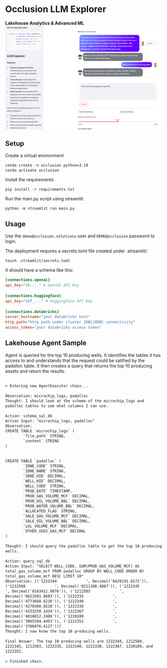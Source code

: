 # Occlusion LLM Explorer

**Lakehouse Analytics &amp; Advanced ML**
![llm_explorer_sample.png](/docs/.attachments/llm_explorer_sample.png)

## Setup

Create a virtual environment

```shell
conda create -n occlusion python=3.10
conda activate occlusion
```

Install the requirements

```shell
pip install -r requirements.txt
```

Run the main.py script using streamlit:

```shell
python -m streamlit run main.py
```

## Usage

Use the `demo@occlusion.solutions` user and `DEMO@occlusion` password to login.

The deployment requires a secrets.toml file created under .streamlit/:

```shell
touch .streamlit/secrets.toml
```

It should have a schema like this:

```toml
[connections.openai]
api_key="sk-..." # OpenAI API Key

[connections.huggingface]
api_key="shf_..." # HuggingFace API Key

[connections.databricks]
server_hostname="your databricks host"
http_path="http path under cluster JDBC/ODBC connectivity"
access_token="your databricks access token"
```

## Lakehouse Agent Sample

Agent is queried for the top 10 producing wells. It identifies the tables it has access to and understands that the request could be satified by the padalloc table. It then creates a query that returns the top 10 producing assets and return the results.

```shell

> Entering new AgentExecutor chain...

Observation: microchip_logs, padalloc
Thought: I should look at the schema of the microchip_logs and padalloc tables to see what columns I can use.

Action: schema_sql_db
Action Input: "microchip_logs, padalloc"
Observation: 
CREATE TABLE `microchip_logs` (
        `file_path` STRING, 
        `content` STRING
)


CREATE TABLE `padalloc` (
        `ZONE_CODE` STRING, 
        `ZONE_NAME` STRING, 
        `ZONE_HID` DECIMAL, 
        `WELL_HID` DECIMAL, 
        `WELL_CODE` STRING, 
        `PROD_DATE` TIMESTAMP, 
        `PROD_GAS_VOLUME_MCF` DECIMAL, 
        `PROD_OIL_VOLUME_BBL` DECIMAL, 
        `PROD_WATER_VOLUME_BBL` DECIMAL, 
        `ALLOCATED_FLAG` STRING, 
        `SALE_GAS_VOLUME_MCF` DECIMAL, 
        `SALE_OIL_VOLUME_BBL` DECIMAL, 
        `LGL_VOLUME_MCF` DECIMAL, 
        `OTHER_USES_GAS_MCF` DECIMAL
)

Thought: I should query the padalloc table to get the top 10 producing wells.

Action: query_sql_db
Action Input: "SELECT WELL_CODE, SUM(PROD_GAS_VOLUME_MCF) AS total_gas_volume_mcf FROM padalloc GROUP BY WELL_CODE ORDER BY total_gas_volume_mcf DESC LIMIT 10"
Observation: [('1222344             ', Decimal('8429191.6172')), ('1212560             ', Decimal('8211108.4867')), ('1222345             ', Decimal('8163411.9976')), ('1212503             ', Decimal('6621501.8683')), ('1222335             ', Decimal('4773668.6216')), ('1222340             ', Decimal('4276560.8228')), ('1222338             ', Decimal('4153258.1434')), ('1222367             ', Decimal('4018012.2406')), ('1220189             ', Decimal('3965394.4453')), ('1222352             ', Decimal('3786076.4127'))]
Thought: I now know the top 10 producing wells.

Final Answer: The top 10 producing wells are 1222344, 1212560, 1222345, 1212503, 1222335, 1222340, 1222338, 1222367, 1220189, and 1222352.

> Finished chain.
```